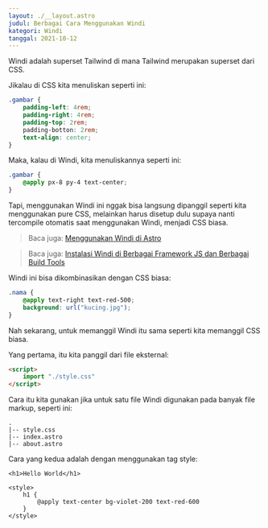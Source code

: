 ```yaml
---
layout: ./__layout.astro
judul: Berbagai Cara Menggunakan Windi
kategori: Windi
tanggal: 2021-10-12
---
```


Windi adalah superset Tailwind di mana Tailwind merupakan superset dari CSS.

Jikalau di CSS kita menuliskan seperti ini:

```css
.gambar {
	padding-left: 4rem;
	padding-right: 4rem;
	padding-top: 2rem;
	padding-botton: 2rem;
	text-align: center;
}
```

Maka, kalau di Windi, kita menuliskannya seperti ini:

```css
.gambar {
	@apply px-8 py-4 text-center;
}
```

Tapi, menggunakan Windi ini nggak bisa langsung dipanggil seperti kita menggunakan pure CSS, melainkan harus disetup dulu supaya nanti tercompile otomatis saat menggunakan Windi, menjadi CSS biasa.

> Baca juga: [Menggunakan Windi di Astro](/post/menggunakan-windi-di-astro)

> Baca juga: [Instalasi Windi di Berbagai Framework JS dan Berbagai Build Tools](https://windicss.org/guide/installation.html)

Windi ini bisa dikombinasikan dengan CSS biasa:

```css
.nama {
	@apply text-right text-red-500;
	background: url("kucing.jpg");
}
```

Nah sekarang, untuk memanggil Windi itu sama seperti kita memanggil CSS biasa.

Yang pertama, itu kita panggil dari file eksternal:

```html
<script>
	import "./style.css"
</script>
```

Cara itu kita gunakan jika untuk satu file Windi digunakan pada banyak file markup, seperti ini:

```
.
|-- style.css
|-- index.astro
|-- about.astro
```

Cara yang kedua adalah dengan menggunakan tag style:

```astro
<h1>Hello World</h1>

<style>
	h1 {
		@apply text-center bg-violet-200 text-red-600
	}
</style>
```

